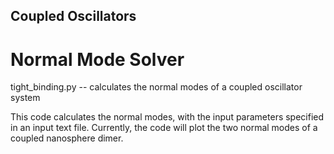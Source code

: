 ## Coupled Oscillators

# Normal Mode Solver
tight_binding.py -- calculates the normal modes of a coupled oscillator system

This code calculates the normal modes, with the input parameters specified in an input text file. Currently, the code will plot the two normal modes of a coupled nanosphere dimer. 






